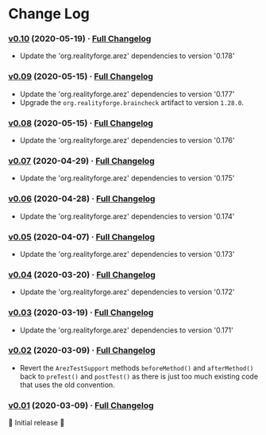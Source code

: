 # Change Log

### [v0.10](https://github.com/arez/arez-testng/tree/v0.10) (2020-05-19) · [Full Changelog](https://github.com/arez/arez-testng/compare/v0.09...v0.10)

* Update the 'org.realityforge.arez' dependencies to version '0.178'

### [v0.09](https://github.com/arez/arez-testng/tree/v0.09) (2020-05-15) · [Full Changelog](https://github.com/arez/arez-testng/compare/v0.08...v0.09)

* Update the 'org.realityforge.arez' dependencies to version '0.177'
* Upgrade the `org.realityforge.braincheck` artifact to version `1.28.0`.

### [v0.08](https://github.com/arez/arez-testng/tree/v0.08) (2020-05-15) · [Full Changelog](https://github.com/arez/arez-testng/compare/v0.07...v0.08)

* Update the 'org.realityforge.arez' dependencies to version '0.176'

### [v0.07](https://github.com/arez/arez-testng/tree/v0.07) (2020-04-29) · [Full Changelog](https://github.com/arez/arez-testng/compare/v0.06...v0.07)

* Update the 'org.realityforge.arez' dependencies to version '0.175'

### [v0.06](https://github.com/arez/arez-testng/tree/v0.06) (2020-04-28) · [Full Changelog](https://github.com/arez/arez-testng/compare/v0.05...v0.06)

* Update the 'org.realityforge.arez' dependencies to version '0.174'

### [v0.05](https://github.com/arez/arez-testng/tree/v0.05) (2020-04-07) · [Full Changelog](https://github.com/arez/arez-testng/compare/v0.04...v0.05)

* Update the 'org.realityforge.arez' dependencies to version '0.173'

### [v0.04](https://github.com/arez/arez-testng/tree/v0.04) (2020-03-20) · [Full Changelog](https://github.com/arez/arez-testng/compare/v0.03...v0.04)

* Update the 'org.realityforge.arez' dependencies to version '0.172'

### [v0.03](https://github.com/arez/arez-testng/tree/v0.03) (2020-03-19) · [Full Changelog](https://github.com/arez/arez-testng/compare/v0.02...v0.03)

* Update the 'org.realityforge.arez' dependencies to version '0.171'

### [v0.02](https://github.com/arez/arez-testng/tree/v0.02) (2020-03-09) · [Full Changelog](https://github.com/arez/arez-testng/compare/v0.01...v0.02)

* Revert the `ArezTestSupport` methods `beforeMethod()` and `afterMethod()` back to `preTest()` and `postTest()` as there is just too much existing code that uses the old convention.

### [v0.01](https://github.com/arez/arez-testng/tree/v0.01) (2020-03-09) · [Full Changelog](https://github.com/arez/arez-testng/compare/v0.00...v0.01)

 ‎🎉	Initial release ‎🎉
